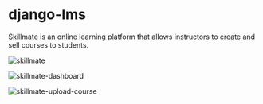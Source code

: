 # django-lms
Skillmate is an online learning platform that allows instructors to create and sell courses to students.

![skillmate](https://user-images.githubusercontent.com/106135144/227760997-1512e3cc-f02f-4f3c-9a4f-a76dad267ebe.png)

![skillmate-dashboard](https://user-images.githubusercontent.com/106135144/227761162-573aabd7-3c88-4244-ad49-ec7bc68ac290.png)

![skillmate-upload-course](https://user-images.githubusercontent.com/106135144/227761259-bc27aa5f-e06e-482d-8986-ecdf3ac50bf7.png)
